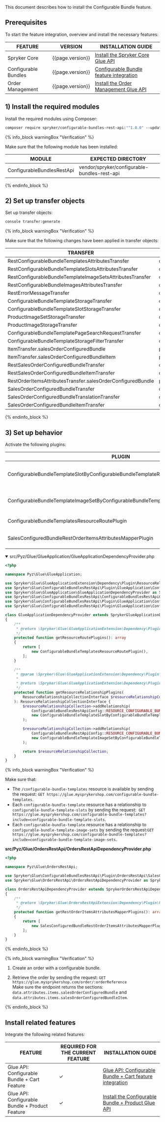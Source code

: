 

This document describes how to install the Configurable Bundle feature.

## Prerequisites

To start the feature integration, overview and install the necessary features:


| FEATURE | VERSION | INSTALLATION GUIDE |
| --- | --- | --- |
| Spryker Core | {{page.version}} | [Install the Spryker Core Glue API](/docs/pbc/all/miscellaneous/{{page.version}}/install-and-upgrade/install-glue-api/install-the-spryker-core-glue-api.html) |
|Configurable Bundles |{{page.version}} | [Configurable Bundle feature integration](/docs/scos/dev/feature-integration-guides/{{page.version}}/configurable-bundle-feature-integration.html)|
|Order Management |{{page.version}} |[Install the Order Management Glue API](/docs/pbc/all/order-management-system/{{page.version}}/base-shop/install-and-upgrade/install-glue-api/install-the-order-management-glue-api.html)|

## 1) Install the required modules

Install the required modules using Composer:

```bash
composer require spryker/configurable-bundles-rest-api:"^1.0.0" --update-with-dependencies
```

{% info_block warningBox "Verification" %}

Make sure that the following module has been installed:

| MODULE | EXPECTED DIRECTORY |
| --- | --- |
| ConfigurableBundlesRestApi | vendor/spryker/configurable-bundles-rest-api |

{% endinfo_block %}


## 2) Set up transfer objects


Set up transfer objects:

```bash
console transfer:generate
```

{% info_block warningBox "Verification" %}

Make sure that the following changes have been applied in transfer objects:

| TRANSFER | TYPE | EVENT | PATH |
| --- | --- | --- | --- |
| RestConfigurableBundleTemplatesAttributesTransfer | class | created | src/Generated/Shared/Transfer/RestConfigurableBundleTemplatesAttributesTransfer |
| RestConfigurableBundleTemplateSlotsAttributesTransfer | class |created | src/Generated/Shared/Transfer/RestConfigurableBundleTemplateSlotsAttributesTransfer |
| RestConfigurableBundleTemplateImageSetsAttributesTransfer |class | created | src/Generated/Shared/Transfer/RestConfigurableBundleTemplateImageSetsAttributesTransfer |
| RestConfigurableBundleImagesAttributesTransfer | class | created | src/Generated/Shared/Transfer/RestConfigurableBundleImagesAttributesTransfer |
| RestErrorMessageTransfer |class|created |src/Generated/Shared/Transfer/RestErrorMessageTransfer|
| ConfigurableBundleTemplateStorageTransfer | class | created | src/Generated/Shared/Transfer/ConfigurableBundleTemplateStorageTransfer |
| ConfigurableBundleTemplateSlotStorageTransfer | class | created | src/Generated/Shared/Transfer/ConfigurableBundleTemplateSlotStorageTransfer |
| ProductImageSetStorageTransfer | class | created | src/Generated/Shared/Transfer/ProductImageSetStorageTransfer |
| ProductImageStorageTransfer | class | created | src/Generated/Shared/Transfer/ProductImageStorageTransfer |
| ConfigurableBundleTemplatePageSearchRequestTransfer | class | created | src/Generated/Shared/Transfer/ConfigurableBundleTemplatePageSearchRequestTransfer |
| ConfigurableBundleTemplateStorageFilterTransfer | class | created | src/Generated/Shared/Transfer/ConfigurableBundleTemplateStorageFilterTransfer |
| ItemTransfer.salesOrderConfiguredBundle | property | created | src/Generated/Shared/Transfer/ItemTransfer |
| ItemTransfer.salesOrderConfiguredBundleItem | property | created | src/Generated/Shared/Transfer/ItemTransfer |
| RestSalesOrderConfiguredBundleTransfer | class | created | src/Generated/Shared/Transfer/RestSalesOrderConfiguredBundleTransfer |
| RestSalesOrderConfiguredBundleItemTransfer | class | created | src/Generated/Shared/Transfer/RestSalesOrderConfiguredBundleItemTransfer |
| RestOrderItemsAttributesTransfer.salesOrderConfiguredBundle | property | created | src/Generated/Shared/Transfer/RestOrderItemsAttributesTransfer | |RestOrderItemsAttributesTransfer.salesOrderConfiguredBundleItem | property | created | src/Generated/Shared/Transfer/RestOrderItemsAttributesTransfer |
| SalesOrderConfiguredBundleTransfer | class | created | src/Generated/Shared/Transfer/SalesOrderConfiguredBundleTransfer |
| SalesOrderConfiguredBundleTranslationTransfer | class | created | src/Generated/Shared/Transfer/SalesOrderConfiguredBundleTranslationTransfer |
| SalesOrderConfiguredBundleItemTransfer | class | created | src/Generated/Shared/Transfer/SalesOrderConfiguredBundleItemTransfer |

{% endinfo_block %}

## 3) Set up behavior

Activate the following plugins:


| PLUGIN | SPECIFICATION | PREREQUISITES | NAMESPACE |
| --- | --- | --- | --- |
| ConfigurableBundleTemplateSlotByConfigurableBundleTemplateResourceRelationshipPlugin | Adds `configurable-bundle-template-slots` resource as a relationship by configurable bundle template. | None | Spryker\Glue\ConfigurableBundlesRestApi\Plugin\GlueApplication |
| ConfigurableBundleTemplateImageSetByConfigurableBundleTemplateResourceRelationshipPlugin | Adds `configurable-bundle-template-image-sets` resource as a relationship by configurable bundle template. | None | Spryker\Glue\ConfigurableBundlesRestApi\Plugin\GlueApplication |
| ConfigurableBundleTemplatesResourceRoutePlugin | Provides the `/configurable-bundle-templates` resource route. | None | Spryker\Glue\ConfigurableBundlesRestApi\Plugin\GlueApplication |
SalesConfiguredBundleRestOrderItemsAttributesMapperPlugin | Maps the additional information from the`ItemTransfer` to `RestOrderItemsAttributesTransfer`. | None | Spryker\Glue\ConfigurableBundlesRestApi\Plugin\OrdersRestApi |

<details open>
<summary markdown='span'>src/Pyz/Glue/GlueApplication/GlueApplicationDependencyProvider.php</summary>

```php
<?php

namespace Pyz\Glue\GlueApplication;

use Spryker\Glue\GlueApplicationExtension\Dependency\Plugin\ResourceRelationshipCollectionInterface;
use Spryker\Glue\ConfigurableBundlesRestApi\Plugin\GlueApplication\ConfigurableBundleTemplatesResourceRoutePlugin;
use Spryker\Glue\GlueApplication\GlueApplicationDependencyProvider as SprykerGlueApplicationDependencyProvider;
use Spryker\Glue\ConfigurableBundlesRestApi\ConfigurableBundlesRestApiConfig;
use Spryker\Glue\ConfigurableBundlesRestApi\Plugin\GlueApplication\ConfigurableBundleTemplateImageSetByConfigurableBundleTemplateResourceRelationshipPlugin;
use Spryker\Glue\ConfigurableBundlesRestApi\Plugin\GlueApplication\ConfigurableBundleTemplateSlotByConfigurableBundleTemplateResourceRelationshipPlugin;

class GlueApplicationDependencyProvider extends SprykerGlueApplicationDependencyProvider
{
    /**
     * @return \Spryker\Glue\GlueApplicationExtension\Dependency\Plugin\ResourceRoutePluginInterface[]
     */
    protected function getResourceRoutePlugins(): array
    {
        return [
            new ConfigurableBundleTemplatesResourceRoutePlugin(),
        ];
    }

    /**
     * @param \Spryker\Glue\GlueApplicationExtension\Dependency\Plugin\ResourceRelationshipCollectionInterface $resourceRelationshipCollection
     *
     * @return \Spryker\Glue\GlueApplicationExtension\Dependency\Plugin\ResourceRelationshipCollectionInterface
     */
    protected function getResourceRelationshipPlugins(
        ResourceRelationshipCollectionInterface $resourceRelationshipCollection
    ): ResourceRelationshipCollectionInterface {
        $resourceRelationshipCollection->addRelationship(
            ConfigurableBundlesRestApiConfig::RESOURCE_CONFIGURABLE_BUNDLE_TEMPLATES,
            new ConfigurableBundleTemplateSlotByConfigurableBundleTemplateResourceRelationshipPlugin()
        );

        $resourceRelationshipCollection->addRelationship(
            ConfigurableBundlesRestApiConfig::RESOURCE_CONFIGURABLE_BUNDLE_TEMPLATES,
            new ConfigurableBundleTemplateImageSetByConfigurableBundleTemplateResourceRelationshipPlugin()
        );

        return $resourceRelationshipCollection;
    }
}
```
</details>

{% info_block warningBox "Verification" %}

Make sure that:

*   The `/configurable-bundle-templates` resource is available by sending the request: `GET https://glue.mysprykershop.com/configurable-bundle-templates`.
*   Each `configurable-bundle-template` resource has a relationship to `configurable-bundle-template-slots` by sending the request:  `GET https://glue.mysprykershop.com/configurable-bundle-templates?include=configurable-bundle-template-slots`.
*   Each `configurable-bundle-template` resource has a relationship to `configurable-bundle-template-image-sets` by sending the request:`GET https://glue.mysprykershop.com/configurable-bundle-templates?include=configurable-bundle-template-image-sets`.


**src/Pyz/Glue/OrdersRestApi/OrdersRestApiDependencyProvider.php**

```php
<?php

namespace Pyz\Glue\OrdersRestApi;

use Spryker\Glue\ConfigurableBundlesRestApi\Plugin\OrdersRestApi\SalesConfiguredBundleRestOrderItemsAttributesMapperPlugin;
use Spryker\Glue\OrdersRestApi\OrdersRestApiDependencyProvider as SprykerOrdersRestApiDependencyProvider;

class OrdersRestApiDependencyProvider extends SprykerOrdersRestApiDependencyProvider
{
    /**
     * @return \Spryker\Glue\OrdersRestApiExtension\Dependency\Plugin\RestOrderItemsAttributesMapperPluginInterface[]
     */
    protected function getRestOrderItemsAttributesMapperPlugins(): array
    {
        return [
            new SalesConfiguredBundleRestOrderItemsAttributesMapperPlugin(),
        ];
    }
}
```

{% endinfo_block %}


{% info_block warningBox "Verification" %}

1.  Create an order with a configurable bundle.

2.  Retrieve the order by sending the request: `GET https://glue.mysprykershop.com/order/:orderReference`  
    Make sure the endpoint returns the sections: `data.attributes.items.salesOrderConfiguredBundle` and `data.attributes.items.salesOrderConfiguredBundleItem`.

{% endinfo_block %}


## Install related features

Integrate the following related features:


| FEATURE | REQUIRED FOR THE CURRENT FEATURE | INSTALLATION GUIDE |
| --- | --- | --- |
| Glue API: Configurable Bundle + Cart Feature | ✓ | [Glue API: Configurable Bundle + Cart feature integration](/docs/pbc/all/product-information-management/{{page.version}}/base-shop/install-and-upgrade/install-glue-api/install-the-configurable-bundle-cart-glue-api.html) |
| Glue API: Configurable Bundle + Product Feature | ✓ | [Install the Configurable Bundle + Product Glue API](/docs/pbc/all/product-information-management/{{page.version}}/base-shop/install-and-upgrade/install-glue-api/install-the-configurable-bundle-product-glue-api.html) |
